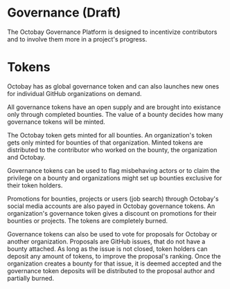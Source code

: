 # Governance (Draft)

The Octobay Governance Platform is designed to incentivize contributors and to involve them more in a project's progress.

# Tokens

Octobay has as global governance token and can also launches new ones for individual GitHub organizations on demand.

All governance tokens have an open supply and are brought into existance only through completed bounties. The value of a bounty decides how many governance tokens will be minted.

The Octobay token gets minted for all bounties. An organization's token gets only minted for bounties of that organization. Minted tokens are distributed to the contributor who worked on the bounty, the organization and Octobay.

Governance tokens can be used to flag misbehaving actors or to claim the privilege on a bounty and organizations might set up bounties exclusive for their token holders.

Promotions for bounties, projects or users (job search) through Octobay's social media accounts are also payed in Octobay governance tokens. An organization's governance token gives a discount on promotions for their bounties or projects. The tokens are completely burned.

Governance tokens can also be used to vote for proposals for Octobay or another organization. Proposals are GitHub issues, that do not have a bounty attached. As long as the issue is not closed, token holders can deposit any amount of tokens, to improve the proposal's ranking. Once the organization creates a bounty for that issue, it is deemed accepted and the governance token deposits will be distributed to the proposal author and partially burned.